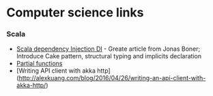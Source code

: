 # Computer science links

### Scala

* [Scala dependency Injection DI](http://jonasboner.com/real-world-scala-dependency-injection-di/) - Greate article from Jonas Boner; Introduce Cake pattern, structural typing and implicits declaration
* [Partial functions](http://blog.bruchez.name/2011/10/scala-partial-functions-without-phd.html)
* [Writing API client with akka http] (http://alexkuang.com/blog/2016/04/26/writing-an-api-client-with-akka-http/)
